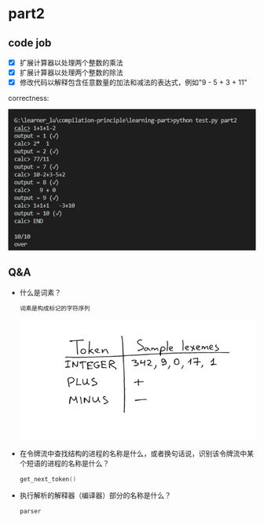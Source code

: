 # part2

## code job

- [x] 扩展计算器以处理两个整数的乘法
- [x] 扩展计算器以处理两个整数的除法
- [x] 修改代码以解释包含任意数量的加法和减法的表达式，例如"9 - 5 + 3 + 11"

correctness:

![20220406020918](https://raw.githubusercontent.com/learner-lu/picbed/master/20220406020918.png)

## Q&A

- 什么是词素？

  ```a
  词素是构成标记的字符序列
  ```

  ![20220404173751](https://raw.githubusercontent.com/learner-lu/picbed/master/20220404173751.png)

- 在令牌流中查找结构的进程的名称是什么，或者换句话说，识别该令牌流中某个短语的进程的名称是什么？

  ```a
  get_next_token()
  ```

- 执行解析的解释器（编译器）部分的名称是什么？
  
  ```a
  parser
  ```
